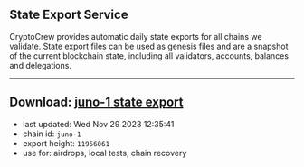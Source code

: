 ## State Export Service
CryptoCrew provides automatic daily state exports for all chains we validate. State export files can be used as genesis files and are a snapshot of the current blockchain state, including all validators, accounts, balances and delegations.

---
**Download: [juno-1 state export](https://dl.ccvalidators.com/SERVICE/juno/juno-1_export_11956061.json)**
---

- last updated: Wed Nov 29 2023 12:35:41
- chain id: `juno-1`
- export height: `11956061`
- use for: airdrops, local tests, chain recovery
